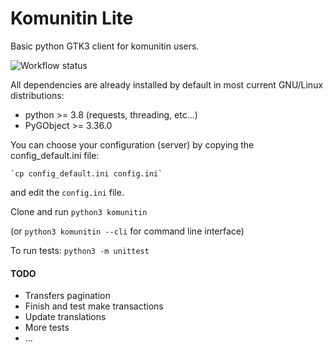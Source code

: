 # Komunitin Lite

Basic python GTK3 client for komunitin users.

![Workflow status](https://github.com/XaviP/komunitin-lite-gtk3/workflows/Python_app/badge.svg)

All dependencies are already installed by default in most current GNU/Linux distributions:
- python >= 3.8 (requests, threading, etc...)
- PyGObject >= 3.36.0

You can choose your configuration (server) by copying the config_default.ini file: 

    `cp config_default.ini config.ini`

and edit the `config.ini` file.

Clone and run `python3 komunitin`

(or `python3 komunitin --cli` for command line interface)

To run tests: `python3 -m unittest`

#### TODO
- Transfers pagination
- Finish and test make transactions
- Update translations
- More tests
- ... 

